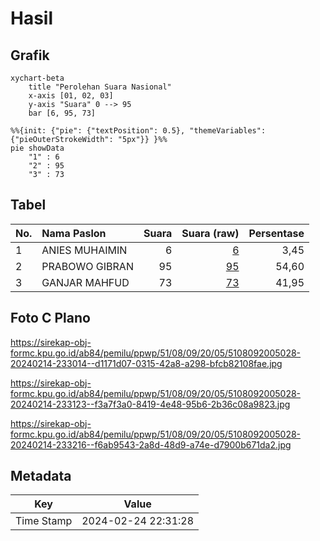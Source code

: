 # Hasil

## Grafik

```mermaid
xychart-beta
    title "Perolehan Suara Nasional"
    x-axis [01, 02, 03]
    y-axis "Suara" 0 --> 95
    bar [6, 95, 73]
```

```mermaid
%%{init: {"pie": {"textPosition": 0.5}, "themeVariables": {"pieOuterStrokeWidth": "5px"}} }%%
pie showData
    "1" : 6
    "2" : 95
    "3" : 73
```

## Tabel

| No. | Nama Paslon    | Suara | Suara (raw) | Persentase |
|:--- |:-------------- | -----:| -----------:| ----------:|
| 1   | ANIES MUHAIMIN | 6     | [6][p-1]    | 3,45       |
| 2   | PRABOWO GIBRAN | 95    | [95][p-2]   | 54,60      |
| 3   | GANJAR MAHFUD  | 73    | [73][p-3]   | 41,95      |


[p-1]: https://github.com/gigit-pemilu/pemilu-2024/blob/main/pilpres/hitung-suara/sub/51-bali/sub/08-buleleng/sub/09-tejakula/sub/2005-bondalem/sub/028-tps/sub/paslon-1.txt
[p-2]: https://github.com/gigit-pemilu/pemilu-2024/blob/main/pilpres/hitung-suara/sub/51-bali/sub/08-buleleng/sub/09-tejakula/sub/2005-bondalem/sub/028-tps/sub/paslon-2.txt
[p-3]: https://github.com/gigit-pemilu/pemilu-2024/blob/main/pilpres/hitung-suara/sub/51-bali/sub/08-buleleng/sub/09-tejakula/sub/2005-bondalem/sub/028-tps/sub/paslon-3.txt

## Foto C Plano

https://sirekap-obj-formc.kpu.go.id/ab84/pemilu/ppwp/51/08/09/20/05/5108092005028-20240214-233014--d1171d07-0315-42a8-a298-bfcb82108fae.jpg

https://sirekap-obj-formc.kpu.go.id/ab84/pemilu/ppwp/51/08/09/20/05/5108092005028-20240214-233123--f3a7f3a0-8419-4e48-95b6-2b36c08a9823.jpg

https://sirekap-obj-formc.kpu.go.id/ab84/pemilu/ppwp/51/08/09/20/05/5108092005028-20240214-233216--f6ab9543-2a8d-48d9-a74e-d7900b671da2.jpg


## Metadata

| Key        | Value               |
| ---------- | ------------------- |
| Time Stamp | 2024-02-24 22:31:28 |



